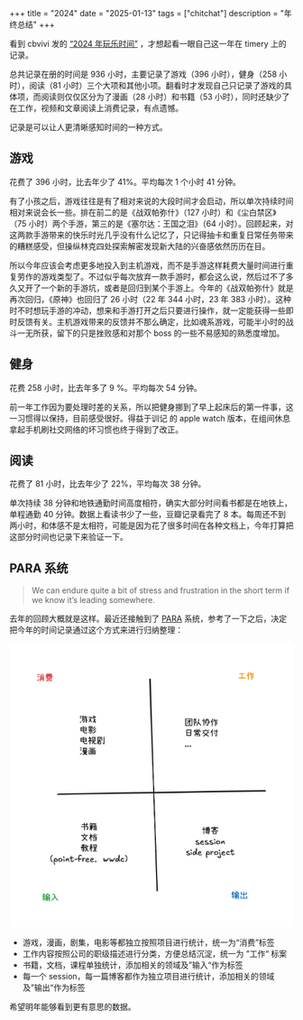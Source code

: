 +++
title = "2024"
date = "2025-01-13"
tags = ["chitchat"]
description = "年终总结"
+++

看到 cbvivi 发的 [“2024 年玩乐时间”](https://x.com/cbvivi/status/1876820858104143965) ，才想起看一眼自己这一年在 timery 上的记录。

总共记录在册的时间是 936 小时，主要记录了游戏（396 小时），健身（258 小时），阅读（81 小时）三个大项和其他小项。翻看时才发现自己只记录了游戏的具体项，而阅读则仅仅区分为了漫画（28 小时）和书籍（53 小时），同时还缺少了在工作，视频和文章阅读上消费记录，有点遗憾。

记录是可以让人更清晰感知时间的一种方式。

## 游戏

花费了 396 小时，比去年少了 41%。平均每次 1  个小时 41 分钟。

有了小孩之后，游戏往往是有了相对来说的大段时间才会启动，所以单次持续时间相对来说会长一些。排在前二的是《战双帕弥什》（127 小时）和《尘白禁区》（75 小时）两个手游，第三的是《塞尔达：王国之泪》（64 小时）。回顾起来，对这两款手游带来的快乐时光几乎没有什么记忆了，只记得抽卡和重复日常任务带来的糟糕感受，但操纵林克四处探索解密发现新大陆的兴奋感依然历历在目。

所以今年应该会考虑更多地投入到主机游戏，而不是手游这样耗费大量时间进行重复劳作的游戏类型了。不过似乎每次放弃一款手游时，都会这么说，然后过不了多久又开了一个新的手游坑，或者是回归到某个手游上。今年的《战双帕弥什》就是再次回归，《原神》也回归了 26 小时（22 年 344 小时，23 年 383 小时）。这种时不时想玩手游的冲动，想来和手游打开之后只要进行操作，就一定能获得一些即时反馈有关。主机游戏带来的反馈并不那么确定，比如魂系游戏，可能半小时的战斗一无所获，留下的只是挫败感和对那个 boss 的一些不易感知的熟悉度增加。

## 健身

花费 258 小时，比去年多了 9 %。平均每次 54 分钟。

前一年工作因为要处理时差的关系，所以把健身挪到了早上起床后的第一件事，这一习惯得以保持，目前感受很好。得益于训记 的 apple watch 版本，在组间休息拿起手机刷社交网络的坏习惯也终于得到了改正。


## 阅读

花费了 81 小时，比去年少了 22%，平均每次 38 分钟。

单次持续 38 分钟和地铁通勤时间高度相符，确实大部分时间看书都是在地铁上，单程通勤 40 分钟。数据上看读书少了一些，豆瓣记录看完了 8 本。每周还不到两小时，和体感不是太相符，可能是因为花了很多时间在各种文档上，今年打算把这部分时间也记录下来验证一下。

## PARA 系统

> We can endure quite a bit of stress and frustration in the short term if we know it’s leading somewhere.

去年的回顾大概就是这样。最近还接触到了 [PARA](https://fortelabs.com/blog/para/) 系统，参考了一下之后，决定把今年的时间记录通过这个方式来进行归纳整理：

![time log metrics](/time-log-metrics.png)

- 游戏，漫画，剧集，电影等都独立按照项目进行统计，统一为“消费”标签
- 工作内容按照公司的职级描述进行分类，方便总结沉淀，统一为 ”工作“ 标案
- 书籍，文档，课程单独统计，添加相关的领域及”输入“作为标签
- 每一个 session，每一篇博客都作为独立项目进行统计，添加相关的领域及”输出“作为标签

希望明年能够看到更有意思的数据。